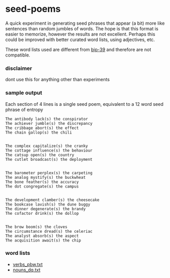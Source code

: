 # seed-poems

A quick experiment in generating seed phrases that appear (a bit) more like sentences than random jumbles of words. The hope is that this format is easier to memorize, however the results are not excellent. Perhaps this could be improved with better curated word lists, using adjectives, etc.

These word lists used are different from [bip-39](https://github.com/bitcoin/bips/blob/master/bip-0039.mediawiki) and therefore are not compatible.

### disclaimer

dont use this for anything other than experiments

### sample output

Each section of 4 lines is a single seed poem, equivalent to a 12 word seed phrase of entropy 
```
The antibody lack(s) the conspirator
The achiever jumble(s) the discrepancy
The cribbage abort(s) the effect
The chain gallop(s) the chili


The complex capitalize(s) the cranky
The cottage influence(s) the behaviour
The catsup open(s) the country
The cutlet broadcast(s) the deployment


The barometer perplex(s) the carpeting
The analog mystify(s) the buckwheat
The bone feather(s) the accuracy
The dot congregate(s) the campus


The development clamber(s) the cheesecake
The bookcase lavish(s) the dune buggy
The dinner degenerate(s) the brandy
The cofactor drink(s) the dollop


The brow boom(s) the cloves
The circumstance dread(s) the celeriac
The analyst absorb(s) the aspect
The acquisition await(s) the chip
```

### word lists

- [verbs_pbw.txt](https://patternbasedwriting.com/elementary_writing_success/giant-verb-list-3250-verbs/)
- [nouns_dq.txt](http://www.desiquintans.com/nounlist)